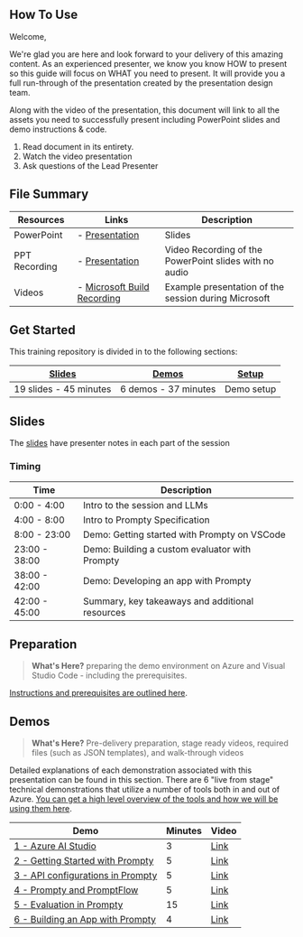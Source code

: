 <!-- ## TODO: -->
<!-- Update this page as you see fit to properly train a future presenter of your content. A past train the trainer repo is included below for your assitance, but feel free to make any changes.

Note: Please make sure to update any links within the markdown so they point to the correct file. -->

## How To Use

Welcome,

We're glad you are here and look forward to your delivery of this amazing content. As an experienced presenter, we know you know HOW to present so this guide will focus on WHAT you need to present. It will provide you a full run-through of the presentation created by the presentation design team. 

Along with the video of the presentation, this document will link to all the assets you need to successfully present including PowerPoint slides and demo instructions & code.

1.  Read document in its entirety.
2.  Watch the video presentation
3.  Ask questions of the Lead Presenter

## File Summary

| Resources          | Links                            | Description |
|-------------------|----------------------------------|-------------------|
| PowerPoint        | - [Presentation](#) | Slides |
| PPT Recording     | - [Presentation](#) | Video Recording of the PowerPoint slides with no audio |
| Videos            | - [Microsoft Build Recording](https://build.microsoft.com/sessions/86e41e8b-1fd2-40fa-a608-6f99a28d4a61) | Example presentation of the session during Microsoft |

## Get Started

This training repository is divided in to the following sections:

| [Slides](#slides) | [Demos](demos/README.md) | [Setup](setup.md) | 
|-------------------|---------------------------|--------------------------------------
| 19 slides - 45 minutes| 6 demos - 37 minutes | Demo setup

## Slides

The [slides](presentations.md) have presenter notes in each part of the session

### Timing

| Time        | Description 
--------------|-------------
0:00 - 4:00   | Intro to the session and LLMs
4:00 - 8:00   | Intro to Prompty Specification
8:00 - 23:00  | Demo: Getting started with Prompty on VSCode
23:00 - 38:00 | Demo: Building a custom evaluator with Prompty
38:00 - 42:00 | Demo: Developing an app with Prompty
42:00 - 45:00 | Summary, key takeaways and additional resources

## Preparation

>**What's Here?** preparing the demo environment on Azure and Visual Studio Code - including the prerequisites.

[Instructions and prerequisites are outlined here](setup.md). 


## Demos

> **What's Here?** Pre-delivery preparation, stage ready videos, required files (such as JSON templates), and walk-through videos

Detailed explanations of each demonstration associated with this presentation can be found in this section. There are 6 "live from stage" technical demonstrations that utilize a number of tools both in and out of Azure. [You can get a high level overview of the tools and how we will be using them here](demos/README.md).

| Demo | Minutes | Video |
-------------------------------------------------------------------------------------------------------|---------|----------------- | 
|  [1 - Azure AI Studio](demos/demo_1_Azure_AI_Studio.md) | 3       | [Link]() |
|  [2 - Getting Started with Prompty](demos/demo_2_getting_started_with_Prompty.md) | 5       | [Link]() |
|  [3 - API configurations in Prompty](demos/demo_3_Prompty_API_configurations.md) | 5       | [Link]() |
|  [4 - Prompty and PromptFlow](demos/demo_4_Prompty_and_Promptflow.md) | 5       | [Link]() |
|  [5 - Evaluation in Prompty](demos/demo_5_Prompty_eval.md) | 15       | [Link]() |
|  [6 - Building an App with Prompty](demos/demo_6_app_with_Prompty.md) | 4       | [Link]() |


